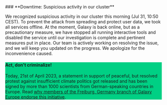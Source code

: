 <!--div class="alert" style="background: #FFD500;">

The Freiburg Galaxy team will be striking on 03.03.2023.
For more information, please see our [blog post](https://galaxyproject.org/news/2023-02-27-climate-strike/).

</div-->



<div class="alert" style="background: #FFCC000;">
### **Downtime: Suspicious activity in our cluster**

We recognized suspicious activity in our cluster this morning (Jul 31, 10:50 CEST). To prevent the attack from spreading and protect user data, we took all services offline. At the moment, Galaxy is back online, but as a precautionary measure, we have stopped all running interactive tools and disabled the service until our investigation is complete and pertinent measures put in place. Our team is actively working on resolving the issue, and we will keep you updated on the progress. We apologize for the inconvenience caused.

<div class="alert" style="background: #00d084;">

#### **Act, don't criminalize!**

Today, 21st of April 2023, a statement in support of peaceful, but resolved protest against insufficient climate politics got released and has been signed by more than 1000 scientists from German-speaking countries in Europe. Read [why members of the Freiburg, Germany branch of Galaxy Europe endorse this initiative](https://galaxyproject.org/news/2023-04-21-act-dont-criminalize/).

</div>


<!--div class="alert" style="background: #FFD500;">

#### **Peace to Ukraine!**

🇺🇦 The **[list of laboratories][ua-table]** that can host Ukrainian scientists can be found here. Galaxy Project has a number of positions at its EU and US sites. Contact us at **[ukraine@galaxyproject.org][ua-mail]** | Список **[лабораторій][ua-table]** які можуть прийняти українських науковців усіх рівнів доступний тут. Galaxy Project має відкриті вакансії у своīх європейських та американських осередках. Пишіть нам на **[ukraine@galaxyproject.org][ua-mail]** | **[Cписок лабораторий][ua-table]**, которые могут принять украинских ученых доступен здесь. Galaxy Project имеет открытые позиции на своих европейских и американских сайтах. Контактируйте нас используя **[ukraine@galaxyproject.org][ua-mail]** 🇺🇦

</div>

[ua-table]: https://bit.ly/ua-table
[ua-form]: https://bit.ly/ua-form
[ua-mail]: mailto:ukraine@galaxyproject.org?subject="Galaxy-UA"
</div-->